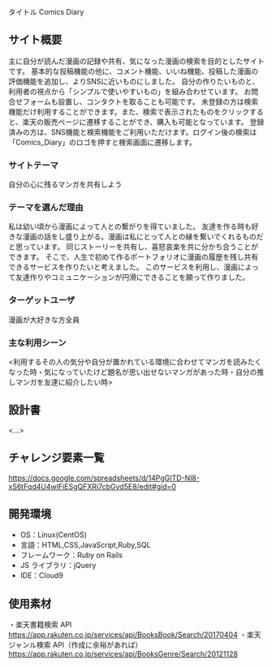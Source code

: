 タイトル
Comics Diary

## サイト概要

主に自分が読んだ漫画の記録や共有、気になった漫画の検索を目的としたサイトです。
基本的な投稿機能の他に、コメント機能、いいね機能、投稿した漫画の評価機能を追加し、よりSNSに近いものにしました。
自分の作りたいものと、利用者の視点から「シンプルで使いやすいもの」を組み合わせています。
お問合せフォームも設置し、コンタクトを取ることも可能です。
未登録の方は検索機能だけ利用することができます。また、検索で表示されたものをクリックすると、楽天の販売ページに遷移することができ、購入も可能となっています。
登録済みの方は、SNS機能と検索機能をご利用いただけます。ログイン後の検索は「Comics_Diary」のロゴを押すと検索画面に遷移します。


### サイトテーマ

自分の心に残るマンガを共有しよう

### テーマを選んだ理由

私は幼い頃から漫画によって人との繋がりを得ていました。
友達を作る時も好きな漫画の話をし盛り上がる。漫画は私にとって人との縁を繋いでくれるものだと思っています。
同じストーリーを共有し、喜怒哀楽を共に分かち合うことができます。
そこで、人生で初めて作るポートフォリオに漫画の履歴を残し共有できるサービスを作りたいと考えました。
このサービスを利用し、漫画によって友達作りやコミュニケーションが円滑にできることを願って作りました。

### ターゲットユーザ

漫画が大好きな方全員

### 主な利用シーン

<利用するその人の気分や自分が置かれている環境に合わせてマンガを読みたくなった時・気になっていたけど題名が思い出せないマンガがあった時・自分の推しマンガを友達に紹介したい時>

## 設計書

<...>

## チャレンジ要素一覧

<https://docs.google.com/spreadsheets/d/14PgGITD-Nl8-xS6tFqd4U4wIFiESgQFXRi7cbGyd5E8/edit#gid=0>

## 開発環境

- OS：Linux(CentOS)
- 言語：HTML,CSS,JavaScript,Ruby,SQL
- フレームワーク：Ruby on Rails
- JS ライブラリ：jQuery
- IDE：Cloud9

## 使用素材

・楽天書籍検索 API  
https://app.rakuten.co.jp/services/api/BooksBook/Search/20170404
・楽天ジャンル検索 API（作成に余裕があれば）
https://app.rakuten.co.jp/services/api/BooksGenre/Search/20121128
